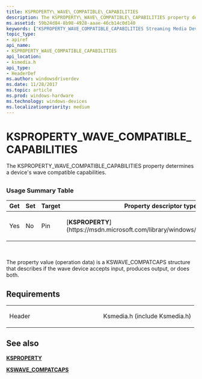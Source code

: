 ```yaml
---
title: KSPROPERTY\_WAVE\_COMPATIBLE\_CAPABILITIES
description: The KSPROPERTY\_WAVE\_COMPATIBLE\_CAPABILITIES property determines a device's wave compatible capabilities.
ms.assetid: 59b24d84-8b98-4928-aaae-46cb14c0d140
keywords: ["KSPROPERTY_WAVE_COMPATIBLE_CAPABILITIES Streaming Media Devices"]
topic_type:
- apiref
api_name:
- KSPROPERTY_WAVE_COMPATIBLE_CAPABILITIES
api_location:
- ksmedia.h
api_type:
- HeaderDef
ms.author: windowsdriverdev
ms.date: 11/28/2017
ms.topic: article
ms.prod: windows-hardware
ms.technology: windows-devices
ms.localizationpriority: medium
---
```


# KSPROPERTY\_WAVE\_COMPATIBLE\_CAPABILITIES


The KSPROPERTY\_WAVE\_COMPATIBLE\_CAPABILITIES property determines a device's wave compatible capabilities.

## <span id="ddk_ksproperty_wave_compatible_capabilities_ks"></span><span id="DDK_KSPROPERTY_WAVE_COMPATIBLE_CAPABILITIES_KS"></span>


### <span id="Usage_Summary_Table"></span><span id="usage_summary_table"></span><span id="USAGE_SUMMARY_TABLE"></span>Usage Summary Table

<table>
<colgroup>
<col width="20%" />
<col width="20%" />
<col width="20%" />
<col width="20%" />
<col width="20%" />
</colgroup>
<thead>
<tr class="header">
<th>Get</th>
<th>Set</th>
<th>Target</th>
<th>Property descriptor type</th>
<th>Property value type</th>
</tr>
</thead>
<tbody>
<tr class="odd">
<td><p>Yes</p></td>
<td><p>No</p></td>
<td><p>Pin</p></td>
<td><p>[<strong>KSPROPERTY</strong>](https://msdn.microsoft.com/library/windows/hardware/ff564262)</p></td>
<td><p>[<strong>KSWAVE_COMPATCAPS</strong>](https://msdn.microsoft.com/library/windows/hardware/ff567242)</p></td>
</tr>
</tbody>
</table>

 

The property value (operation data) is a KSWAVE\_COMPATCAPS structure that describes if the wave device accepts input, produces output, or does both.

Requirements
------------

<table>
<colgroup>
<col width="50%" />
<col width="50%" />
</colgroup>
<tbody>
<tr class="odd">
<td><p>Header</p></td>
<td>Ksmedia.h (include Ksmedia.h)</td>
</tr>
</tbody>
</table>

## <span id="see_also"></span>See also


[**KSPROPERTY**](https://msdn.microsoft.com/library/windows/hardware/ff564262)

[**KSWAVE\_COMPATCAPS**](https://msdn.microsoft.com/library/windows/hardware/ff567242)

 

 






